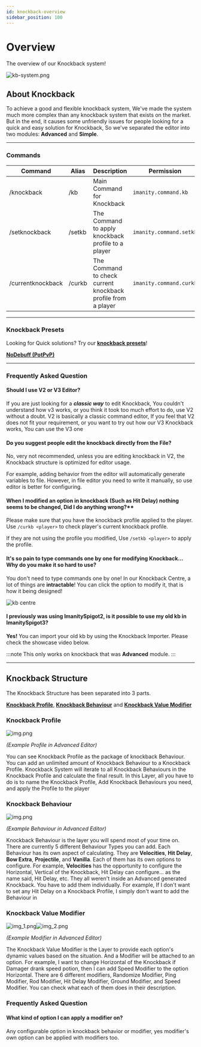 ```yaml
---
id: knockback-overview
sidebar_position: 100
---
```


# Overview

The overview of our Knockback system!

![kb-system.png](img/kb-system.png)

## About Knockback

To achieve a good and flexible knockback system,
We've made the system much more complex than any knockback system that exists on the market.
But in the end, it causes some unfriendly issues for people looking for a quick and easy solution for Knockback,
So we've separated the editor into two modules: **Advanced** and **Simple**.

---

### Commands

| Command           | Alias  | Description                                                  | Permission              |
|-------------------|--------|--------------------------------------------------------------|-------------------------|
| /knockback        | /kb    | Main Command for Knockback                                   | `imanity.command.kb`    |
| /setknockback     | /setkb | The Command to apply knockback profile to a player           | `imanity.command.setkb` |
| /currentknockback | /curkb | The Command to check current knockback profile from a player | `imanity.command.curkb` |

---

### Knockback Presets

Looking for Quick solutions? Try our [**knockback
presets**](https://imanity.dev/resources/category/2-knockback-configurations/)!

**[NoDebuff (PotPvP)](https://imanity.dev/resources/resource/6-official-imanityspigot3-nodebuff-knockback-profile-set/)**

---

### Frequently Asked Question

#### Should I use V2 or V3 Editor?

If you are just looking for a ***classic way*** to edit Knockback, You couldn't understand how v3 works, or you think it
took too much effort to do, use V2 without a doubt. V2 is basically a classic command editor, If you feel that V2 does
not fit your requirement, or you want to try out how our V3 Knockback works, You can use the V3 one

#### Do you suggest people edit the knockback directly from the File?

No, very not recommended, unless you are editing knockback in V2, the Knockback structure is optimized for editor usage.

For example, adding behavior from the editor will automatically generate variables to file.
However, in file editor you need to write it manually, so use editor is better for configuring.

#### When I modified an option in knockback (Such as Hit Delay) nothing seems to be changed, Did I do anything wrong?**

Please make sure that you have the knockback profile applied to the player. Use `/curkb <player>` to check player's
current knockback profile.

If they are not using the profile you modified, Use `/setkb <player>` to apply the profile.

#### It's so pain to type commands one by one for modifying Knockback... Why do you make it so hard to use?

You don't need to type commands one by one! In our Knockback Centre, a lot of things are **intractable**! You can click
the option to modify it, that is how it being designed!

![kb centre](img/centre.png)

#### I previously was using ImanitySpigot2, is it possible to use my old kb in ImanitySpigot3?

**Yes!** You can import your old kb by using the Knockback Importer. Please check the showcase video below.

:::note
This only works on knockback that was **Advanced** module.
:::

---

## Knockback Structure

The Knockback Structure has been separated into 3 parts.

[**Knockback Profile**](#knockback-profile), [**Knockback Behaviour**](#knockback-behaviour) and [**Knockback Value
Modifier**](#knockback-value-modifier)

### Knockback Profile

![img.png](img/kbprofile.png)

*(Example Profile in Advanced Editor)*

You can see Knockback Profile as the package of knockback Behaviour. You can add an unlimited amount of Knockback
Behaviour to a Knockback Profile. Knockback System will iterate to all Knockback Behaviours in the Knockback Profile and
calculate the final result. In this Layer, all you have to do is to name the Knockback Profile, Add Knockback Behaviours
you need, and apply the Profile to the player

### Knockback Behaviour

![img.png](img/kbbehaviour.png)

*(Example Behaviour in Advanced Editor)*

Knockback Behaviour is the layer you will spend most of your time on. There are currently 5 different Behaviour Types
you can add.
Each Behaviour has its own aspect of calculating.
They are **Velocities**, **Hit Delay**, **Bow Extra**, **Projectile**, and **Vanilla**. Each of them has its own options
to configure.
For example, **Velocities** has the opportunity to configure the Horizontal, Vertical of the Knockback, Hit Delay can
configure...
as the name said, Hit Delay, etc. They all weren't inside an Advanced generated Knockback.
You have to add them individually. For example, If I don't want to set any Hit Delay on a Knockback Profile, I simply
don't want to add the Behaviour in

### Knockback Value Modifier

![img_1.png](img/kbvalue1.png)![img_2.png](img/kbvalue2.png)

*(Example Modifier in Advanced Editor)*

The Knockback Value Modifier is the Layer to provide each option's dynamic values based on the situation. And a Modifier
will be attached to an option. For example, I want to change Horizontal of the Knockback if Damager drank speed potion,
then I can add Speed Modifier to the option Horizontal. There are 6 different modifiers, Randomize Modifier, Ping
Modifier, Rod Modifier, Hit Delay Modifier, Ground Modifier, and Speed Modifier. You can check what each of them does in
their description.

### Frequently Asked Question

#### What kind of option I can apply a modifier on?

Any configurable option in knockback behavior or modifier, yes modifier's own option can be applied with modifiers too.
